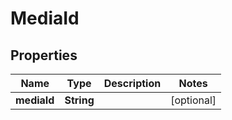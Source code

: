 

# MediaId


## Properties

| Name | Type | Description | Notes |
|------------ | ------------- | ------------- | -------------|
|**mediaId** | **String** |  |  [optional] |



